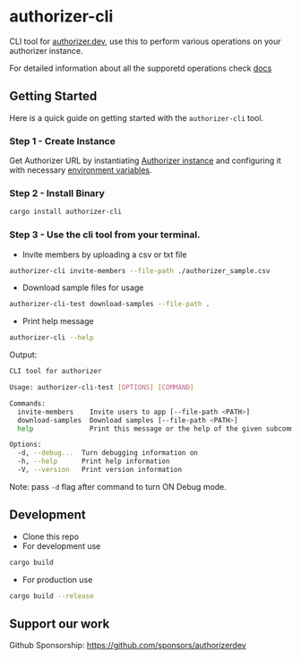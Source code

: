# authorizer-cli

CLI tool for [authorizer.dev](https://authorizer.dev), use this to perform various operations on your authorizer instance.

For detailed information about all the supporetd operations check [docs](https://docs.authorizer.dev/)

## Getting Started

Here is a quick guide on getting started with the `authorizer-cli` tool.

### Step 1 - Create Instance

Get Authorizer URL by instantiating [Authorizer instance](/deployment) and configuring it with necessary [environment variables](/core/env).

### Step 2 - Install Binary

```sh
cargo install authorizer-cli
```

### Step 3 - Use the cli tool from your terminal.

- Invite members by uploading a csv or txt file

```sh
authorizer-cli invite-members --file-path ./authorizer_sample.csv
```

- Download sample files for usage

```sh
authorizer-cli-test download-samples --file-path .
```

- Print help message

```sh
authorizer-cli --help
```

Output:

```sh
CLI tool for authorizer

Usage: authorizer-cli-test [OPTIONS] [COMMAND]

Commands:
  invite-members    Invite users to app [--file-path <PATH>]
  download-samples  Download samples [--file-path <PATH>]
  help              Print this message or the help of the given subcommand(s)

Options:
  -d, --debug...  Turn debugging information on
  -h, --help      Print help information
  -V, --version   Print version information
```

Note: pass `-d` flag after command to turn ON Debug mode.

## Development

- Clone this repo
- For development use

```sh
cargo build
```

- For production use

```sh
cargo build --release
```

## Support our work

Github Sponsorship: https://github.com/sponsors/authorizerdev
